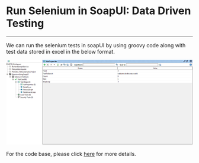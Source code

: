 # Run Selenium in SoapUI: Data Driven Testing

---

We can run the selenium tests in soapUI by using groovy code along with test data stored in excel in the below format.

![](/assets/SeleniumSoapDataDrivenFramework.PNG)

For the code base, please click [here](https://github.com/saikiran40cs/SoapUI) for more details.

